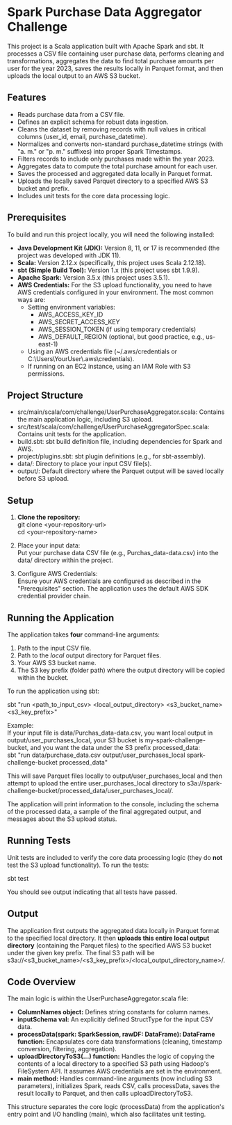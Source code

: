 # **Spark Purchase Data Aggregator Challenge**

This project is a Scala application built with Apache Spark and sbt. It processes a CSV file containing user purchase data, performs cleaning and transformations, aggregates the data to find total purchase amounts per user for the year 2023, saves the results locally in Parquet format, and then uploads the local output to an AWS S3 bucket.

## **Features**

* Reads purchase data from a CSV file.  
* Defines an explicit schema for robust data ingestion.  
* Cleans the dataset by removing records with null values in critical columns (user\_id, email, purchase\_datetime).  
* Normalizes and converts non-standard purchase\_datetime strings (with "a. m." or "p. m." suffixes) into proper Spark Timestamps.  
* Filters records to include only purchases made within the year 2023\.  
* Aggregates data to compute the total purchase amount for each user.  
* Saves the processed and aggregated data locally in Parquet format.  
* Uploads the locally saved Parquet directory to a specified AWS S3 bucket and prefix.  
* Includes unit tests for the core data processing logic.

## **Prerequisites**

To build and run this project locally, you will need the following installed:

* **Java Development Kit (JDK):** Version 8, 11, or 17 is recommended (the project was developed with JDK 11).  
* **Scala:** Version 2.12.x (specifically, this project uses Scala 2.12.18).  
* **sbt (Simple Build Tool):** Version 1.x (this project uses sbt 1.9.9).  
* **Apache Spark:** Version 3.5.x (this project uses 3.5.1).
* **AWS Credentials:** For the S3 upload functionality, you need to have AWS credentials configured in your environment. The most common ways are:  
  * Setting environment variables:  
    * AWS\_ACCESS\_KEY\_ID  
    * AWS\_SECRET\_ACCESS\_KEY  
    * AWS\_SESSION\_TOKEN (if using temporary credentials)  
    * AWS\_DEFAULT\_REGION (optional, but good practice, e.g., us-east-1)  
  * Using an AWS credentials file (\~/.aws/credentials or C:\\Users\\YourUser\\.aws\\credentials).  
  * If running on an EC2 instance, using an IAM Role with S3 permissions.


## **Project Structure**

* src/main/scala/com/challenge/UserPurchaseAggregator.scala: Contains the main application logic, including S3 upload.  
* src/test/scala/com/challenge/UserPurchaseAggregatorSpec.scala: Contains unit tests for the application.  
* build.sbt: sbt build definition file, including dependencies for Spark and AWS.  
* project/plugins.sbt: sbt plugin definitions (e.g., for sbt-assembly).  
* data/: Directory to place your input CSV file(s).  
* output/: Default directory where the Parquet output will be saved locally before S3 upload.

## **Setup**

1. **Clone the repository:**  
   git clone \<your-repository-url\>  
   cd \<your-repository-name\>

2. Place your input data:  
   Put your purchase data CSV file (e.g., Purchas\_data-data.csv) into the data/ directory within the project.  
3. Configure AWS Credentials:  
   Ensure your AWS credentials are configured as described in the "Prerequisites" section. The application uses the default AWS SDK credential provider chain.

## **Running the Application**

The application takes **four** command-line arguments:

1. Path to the input CSV file.  
2. Path to the *local* output directory for Parquet files.  
3. Your AWS S3 bucket name.  
4. The S3 key prefix (folder path) where the output directory will be copied within the bucket.

To run the application using sbt:

sbt "run \<path\_to\_input\_csv\> \<local\_output\_directory\> \<s3\_bucket\_name\> \<s3\_key\_prefix\>"

Example:  
If your input file is data/Purchas\_data-data.csv, you want local output in output/user\_purchases\_local, your S3 bucket is my-spark-challenge-bucket, and you want the data under the S3 prefix processed\_data:  
sbt "run data/purchase\_data.csv output/user\_purchases\_local spark-challenge-bucket processed\_data"

This will save Parquet files locally to output/user\_purchases\_local and then attempt to upload the entire user\_purchases\_local directory to s3a://spark-challenge-bucket/processed\_data/user\_purchases\_local/.

The application will print information to the console, including the schema of the processed data, a sample of the final aggregated output, and messages about the S3 upload status.

## **Running Tests**

Unit tests are included to verify the core data processing logic (they do **not** test the S3 upload functionality). To run the tests:

sbt test

You should see output indicating that all tests have passed.

## **Output**

The application first outputs the aggregated data locally in Parquet format to the specified local directory. It then **uploads this entire local output directory** (containing the Parquet files) to the specified AWS S3 bucket under the given key prefix. The final S3 path will be s3a://\<s3\_bucket\_name\>/\<s3\_key\_prefix\>/\<local\_output\_directory\_name\>/.

## **Code Overview**

The main logic is within the UserPurchaseAggregator.scala file:

* **ColumnNames object:** Defines string constants for column names.  
* **inputSchema val:** An explicitly defined StructType for the input CSV data.  
* **processData(spark: SparkSession, rawDF: DataFrame): DataFrame function:** Encapsulates core data transformations (cleaning, timestamp conversion, filtering, aggregation).  
* **uploadDirectoryToS3(...) function:** Handles the logic of copying the contents of a local directory to a specified S3 path using Hadoop's FileSystem API. It assumes AWS credentials are set in the environment.  
* **main method:** Handles command-line arguments (now including S3 parameters), initializes Spark, reads CSV, calls processData, saves the result locally to Parquet, and then calls uploadDirectoryToS3.

This structure separates the core logic (processData) from the application's entry point and I/O handling (main), which also facilitates unit testing.
